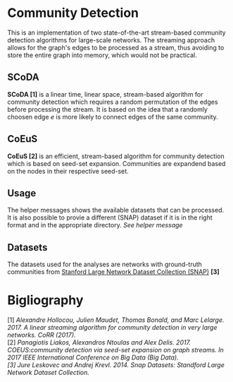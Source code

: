 # Community Detection
This is an implementation of two state-of-the-art stream-based community detection algorithms for large-scale networks.
The streaming approach allows for the graph's edges to be processed as a stream, thus avoiding to store the entire graph into memory, which would not be practical.

## SCoDA
**SCoDA [1]** is a linear time, linear space, stream-based algorithm for community detection which requires a random permutation of the edges before processing the stream. It is based on the idea that a randomly choosen edge *e* is more likely to connect edges of the same community.

## CoEuS
**CoEuS [2]** is an efficient, stream-based algorithm for community detection which is based on seed-set expansion. Communities are expandend based on the nodes in their respective seed-set.

## Usage
The helper messages shows the available datasets that can be processed. It is also possible to provie a different (SNAP) dataset if it is in the right format and in the appropriate directory.
*See helper message*


## Datasets
The datasets used for the analyses are networks with ground-truth communities from [Stanford Large Network Dataset Collection (SNAP)](https://snap.stanford.edu/data/index.html) **[3]**


# Bigliography
[1] *Alexandre Hollocou, Julien Maudet, Thomas Bonald, and Marc Lelarge. 2017. A linear streaming algorithm for community detection in very large networks. CoRR (2017).* <br/>
[2] *Panagiotis Liakos, Alexandros Ntoulas and Alex Delis. 2017. COEUS:community detection via seed-set expansion on graph streams. In 2017 IEEE International Conference on Big Data (Big Data).* <br/>
*[3] Jure Leskovec and Andrej Krevl. 2014. Snap Datasets: Standford Large Network Dataset Collection.* <br/>
